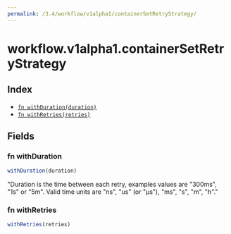 ```yaml
---
permalink: /3.4/workflow/v1alpha1/containerSetRetryStrategy/
---
```


# workflow.v1alpha1.containerSetRetryStrategy



## Index

* [`fn withDuration(duration)`](#fn-withduration)
* [`fn withRetries(retries)`](#fn-withretries)

## Fields

### fn withDuration

```ts
withDuration(duration)
```

"Duration is the time between each retry, examples values are \"300ms\", \"1s\" or \"5m\". Valid time units are \"ns\", \"us\" (or \"µs\"), \"ms\", \"s\", \"m\", \"h\"."

### fn withRetries

```ts
withRetries(retries)
```

